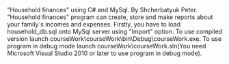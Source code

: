 "Household finances" using C# and MySql.
By Shcherbatyuk Peter.
"Household finances" program can create, store and make reports about your family`s incomes and expenses.
Firstly, you have to load household_db.sql onto MySql server using "Import" option.
To use compiled version launch courseWork\courseWork\bin\Debug\courseWork.exe.
To use program in debug mode launch courseWork\courseWork.sln(You need Microsoft Visual Studio 2010 or later to use program in debug mode).
